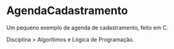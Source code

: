 # AgendaCadastramento
Um pequeno exemplo de agenda de cadastramento, feito em C.

Disciplina > Algoritimos e Lógica de Programação.

